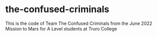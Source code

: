 # the-confused-criminals

This is the code of Team The Confused Criminals from the June 2022 Mission to Mars for A Level students at Truro College
